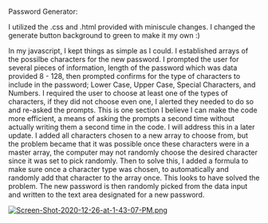 Password Generator:

I utilized the .css and .html provided with miniscule changes.  I changed the generate button background to green to make it my own :)

In my javascript, I kept things as simple as I could. 
I established arrays of the possilbe characters for the new password.  I prompted the user for several pieces of information, length of the password which was data provided 8 - 128, then prompted confirms for the type of characters to include in the password; Lower Case, Upper Case, Special Characters, and Numbers.  I required the user to choose at least one of the types of characters, if they did not choose even one, I alerted they needed to do so and re-asked the prompts.  This is one section I believe I can make the code more efficient, a means of asking the prompts a second time without actually writing them a second time in the code.  I will address this in a later update.  I added all characters chosen to a new array to choose from, but the problem became that it was possible once these characters were in a master array, the computer may not randomly choose the desired character since it was set to pick randomly.  Then to solve this, I added a formula to make sure once a character type was chosen, to automatically and randomly add that character to the array once.  This looks to have solved the problem.  The new password is then randomly picked from the data input and written to the text area designated for a new password.  

  
  
  


[![Screen-Shot-2020-12-26-at-1-43-07-PM.png](https://i.postimg.cc/XJ1mdPdn/Screen-Shot-2020-12-26-at-1-43-07-PM.png)](https://postimg.cc/dkd5K45f)

